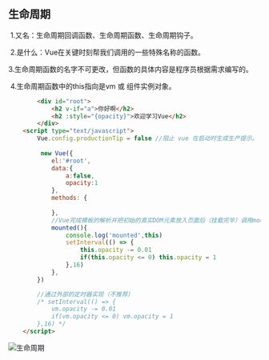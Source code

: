 ## 生命周期

​			1.又名：生命周期回调函数、生命周期函数、生命周期钩子。

​            2.是什么：Vue在关键时刻帮我们调用的一些特殊名称的函数。

​            3.生命周期函数的名字不可更改，但函数的具体内容是程序员根据需求编写的。

​            4.生命周期函数中的this指向是vm 或 组件实例对象。

```html
		<div id="root">
			<h2 v-if="a">你好啊</h2>
			<h2 :style="{opacity}">欢迎学习Vue</h2>
		</div>
	<script type="text/javascript">
		Vue.config.productionTip = false //阻止 vue 在启动时生成生产提示。
		
		 new Vue({
			el:'#root',
			data:{
				a:false,
				opacity:1
			},
			methods: {
				
			},
			//Vue完成模板的解析并把初始的真实DOM元素放入页面后（挂载完毕）调用mounted
			mounted(){
				console.log('mounted',this)
				setInterval(() => {
					this.opacity -= 0.01
					if(this.opacity <= 0) this.opacity = 1
				},16)
			},
		})

		//通过外部的定时器实现（不推荐）
		/* setInterval(() => {
			vm.opacity -= 0.01
			if(vm.opacity <= 0) vm.opacity = 1
		},16) */
	</script>
```

![生命周期](D:\Vue尚硅谷\资料（含课件）\02_原理图\生命周期.png)